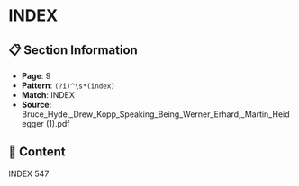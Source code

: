 # INDEX

## 📋 Section Information

- **Page**: 9
- **Pattern**: `(?i)^\s*(index)`
- **Match**: INDEX
- **Source**: Bruce_Hyde,_Drew_Kopp_Speaking_Being_Werner_Erhard,_Martin_Heidegger (1).pdf

## 📄 Content

INDEX
547